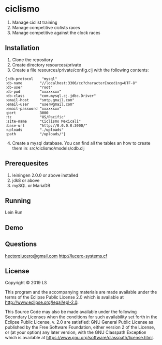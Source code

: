 # ciclismo

1. Manage ciclist training
2. Manage competitive ciclists races
3. Manage competitive against the clock races

## Installation

1. Clone the repository
2. Create directory resources/private
3. Create a file resources/private/config.clj with the following contents:
  ```
  {:db-protocol    "mysql"
  :db-name        "//localhost:3306/cc?characterEncoding=UTF-8"
  :db-user        "root"
  :db-pwd         "xxxxxxxx"
  :db-class       "com.mysql.cj.jdbc.Driver"
  :email-host     "smtp.gmail.com"
  :email-user     "user@gmail.com"
  :email-password "xxxxxxxx"
  :port           3000
  :tz             "US/Pacific"
  :site-name      "Ciclismo Mexicali"
  :base-url       "http://0.0.0.0:3000/"
  :uploads        "./uploads"
  :path           "/uploads/"}
  ```
4. Create a mysql database. You can find all the tables an how to create them in: src/ciclismo/models/cdb.clj
## Prerequesites
1. leiningen 2.0.0 or above installed
2. jdk8 or above
3. mySQL or MariaDB
## Running
Lein Run
## Demo
## Questions
hectorqlucero@gmail.com
http://lucero-systems.cf
## License

Copyright © 2019 LS

This program and the accompanying materials are made available under the
terms of the Eclipse Public License 2.0 which is available at
http://www.eclipse.org/legal/epl-2.0.

This Source Code may also be made available under the following Secondary
Licenses when the conditions for such availability set forth in the Eclipse
Public License, v. 2.0 are satisfied: GNU General Public License as published by
the Free Software Foundation, either version 2 of the License, or (at your
option) any later version, with the GNU Classpath Exception which is available
at https://www.gnu.org/software/classpath/license.html.
